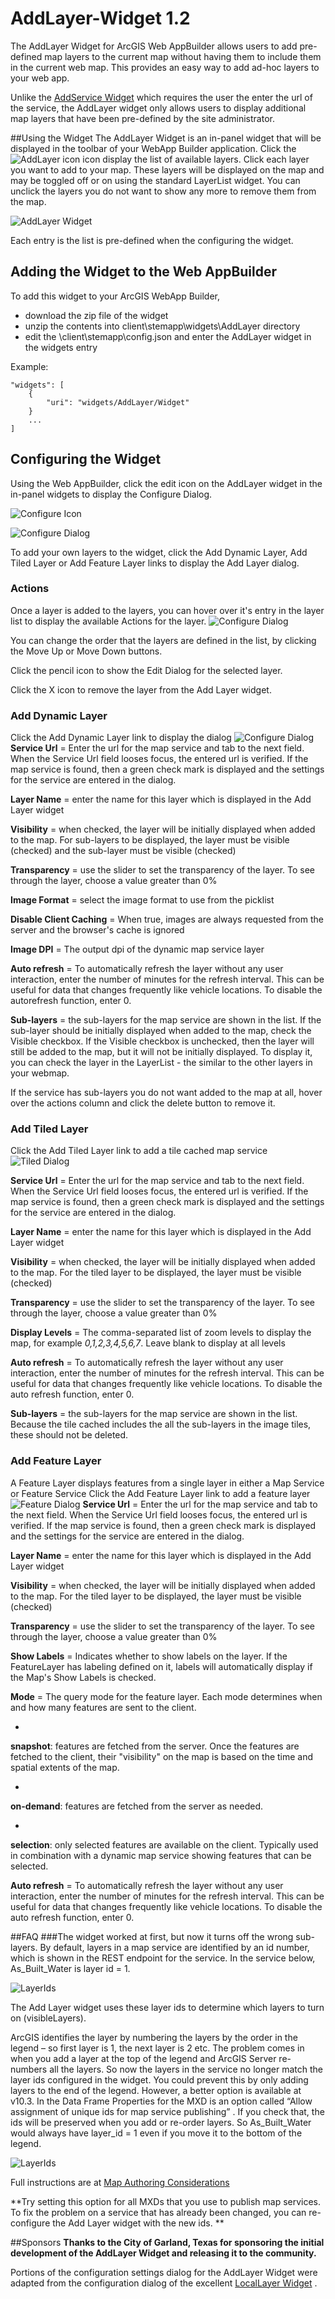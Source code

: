 # AddLayer-Widget 1.2
The AddLayer Widget for ArcGIS Web AppBuilder allows users to add pre-defined map layers to the current map without having them to include them in the current web map. This provides an easy way to add ad-hoc layers to your web app.

Unlike the [AddService Widget](https://geonet.esri.com/docs/DOC-6263 "AddService Widget") which requires the user the enter the url of the service, the AddLayer widget only allows users to display additional map layers that have been pre-defined by the site administrator.

##Using the Widget
The AddLayer Widget is an in-panel widget that will be displayed in the toolbar of your WebApp Builder application. Click the ![AddLayer icon](./help/AddLayerWidget-icon.png) icon display the list of available layers. Click each layer you want to add to your map. These layers will be displayed on the map and may be toggled off or on using the standard LayerList widget. You can unclick the layers you do not want to show any more to remove them from the map. 

![AddLayer Widget](./help/AddLayerWidget.png)

Each entry is the list is pre-defined when the configuring the widget.

## Adding the Widget to the Web AppBuilder
To add this widget to your ArcGIS WebApp Builder, 

* download the zip file of the widget
* unzip the contents into client\stemapp\widgets\AddLayer directory
* edit the \client\stemapp\config.json and enter the AddLayer widget in the widgets entry

Example:

	"widgets": [  
        {
            "uri": "widgets/AddLayer/Widget"
        }
    	...
    ]

## Configuring the Widget
Using the Web AppBuilder, click the edit icon on the AddLayer widget in the in-panel widgets to display the Configure Dialog.

![Configure Icon](./help/Configure-icon.png)



![Configure Dialog](./help/Configure1.png)

To add your own layers to the widget, click the Add Dynamic Layer, Add Tiled Layer or Add Feature Layer links to display the Add Layer dialog.  
### Actions
Once a layer is added to the layers, you can hover over it's entry in the layer list to display the available Actions for the layer.
![Configure Dialog](./help/ConfigureActions.png)

You can change the order that the layers are defined in the list, by clicking the Move Up or Move Down buttons. 

Click the pencil icon to show the Edit Dialog for the selected layer. 

Click the X icon to remove the layer from the Add Layer widget.

### Add Dynamic Layer
Click the Add Dynamic Layer link to display the dialog
![Configure Dialog](./help/AddDynamicLayer.png)
**Service Url** = Enter the url for the map service and tab to the next field. When the Service Url field looses focus, the entered url is verified. If the map service is found, then a green check mark is displayed and the settings for the service are entered in the dialog.

**Layer Name** = enter the name for this layer which is displayed in the Add Layer widget

**Visibility** = when checked, the layer will be initially displayed when added to the map. For sub-layers to be displayed, the layer must be visible (checked) and the sub-layer must be visible (checked)

**Transparency** = use the slider to set the transparency of the layer. To see through the layer, choose a value greater than 0%  

**Image Format** = select the image format to use from the picklist

**Disable Client Caching** = When true, images are always requested from the server and the browser's cache is ignored

**Image DPI** = The output dpi of the dynamic map service layer

**Auto refresh** = To automatically refresh the layer without any user interaction, enter the number of minutes for the refresh interval. This can be useful for data that changes frequently like vehicle locations. To disable the autorefresh function, enter 0.

**Sub-layers** = the sub-layers for the map service are shown in the list. If the sub-layer should be initially displayed when added to the map, check the Visible checkbox. If the Visible checkbox is unchecked, then the layer will still be added to the map, but it will not be initially displayed. To display it, you can check the layer in the LayerList - the similar to the other layers in your webmap. 

If the service has sub-layers you do not want added to the map at all, hover over the actions column and click the delete button to remove it.

### Add Tiled Layer
Click the Add Tiled Layer link to add a tile cached map service
![Tiled Dialog](./help/AddTiledLayer.png)

**Service Url** = Enter the url for the map service and tab to the next field. When the Service Url field looses focus, the entered url is verified. If the map service is found, then a green check mark is displayed and the settings for the service are entered in the dialog.

**Layer Name** = enter the name for this layer which is displayed in the Add Layer widget

**Visibility** = when checked, the layer will be initially displayed when added to the map. For the tiled layer to be displayed, the layer must be visible (checked)

**Transparency** = use the slider to set the transparency of the layer. To see through the layer, choose a value greater than 0% 

**Display Levels** = The comma-separated list of zoom levels to display the map, for example *0,1,2,3,4,5,6,7*. Leave blank to display at all levels

**Auto refresh** = To automatically refresh the layer without any user interaction, enter the number of minutes for the refresh interval. This can be useful for data that changes frequently like vehicle locations. To disable the auto refresh function, enter 0.

**Sub-layers** = the sub-layers for the map service are shown in the list. Because the tile cached includes the all the sub-layers in the image tiles, these should not be deleted.


### Add Feature Layer
A Feature Layer displays features from a single layer in either a Map Service or Feature Service
Click the Add Feature Layer link to add a feature layer
![Feature Dialog](./help/AddFeatureLayer.png)
**Service Url** = Enter the url for the map service and tab to the next field. When the Service Url field looses focus, the entered url is verified. If the map service is found, then a green check mark is displayed and the settings for the service are entered in the dialog.

**Layer Name** = enter the name for this layer which is displayed in the Add Layer widget

**Visibility** = when checked, the layer will be initially displayed when added to the map. For the tiled layer to be displayed, the layer must be visible (checked)

**Transparency** = use the slider to set the transparency of the layer. To see through the layer, choose a value greater than 0%

**Show Labels** = Indicates whether to show labels on the layer. If the FeatureLayer has labeling defined on it, labels will automatically display if the Map's Show Labels is checked. 

**Mode** = The query mode for the feature layer. Each mode determines when and how many features are sent to the client.

- 
**snapshot**: features are fetched from the server. Once the features are fetched to the client, their "visibility" on the map is based on the time and spatial extents of the map. 

-
**on-demand**: features are fetched from the server as needed.

-
**selection**: only selected features are available on the client. Typically used in combination with a dynamic map service showing features that can be selected.


**Auto refresh** = To automatically refresh the layer without any user interaction, enter the number of minutes for the refresh interval. This can be useful for data that changes frequently like vehicle locations. To disable the auto refresh function, enter 0.

##FAQ
###The widget worked at first, but now it turns off the wrong sub-layers.
By default, layers in a map service are identified by an id number, which is shown in the REST endpoint for the service. In the service below, 
As\_Built\_Water is layer id = 1.

![LayerIds](./help/LayerIds.png)

The Add Layer widget uses these layer ids to determine which layers to turn on (visibleLayers).

ArcGIS identifies the layer by numbering the layers by the order in the legend – so first layer is 1, the next layer is 2 etc. The problem comes in when you add a layer at the top of the legend and ArcGIS Server re-numbers all the layers. So now the layers in the service no longer match the layer ids configured in the widget. You could prevent this by only adding layers to the end of the legend. However, a better option is available at v10.3. In the Data Frame Properties for the MXD is an option called “Allow assignment of unique ids for map service publishing” . If you check that, the ids will be preserved when you add or re-order layers. So As\_Built\_Water would always have layer_id = 1 even if you move it to the bottom of the legend.

![LayerIds](./help/DataFrameProperties.png)

Full instructions are at [Map Authoring Considerations](http://server.arcgis.com/en/server/latest/publish-services/windows/map-authoring-considerations.htm#ESRI_SECTION1_4C54586DEB0445B4B97AF15856E546AB)

**Try setting this option for all MXDs that you use to publish map services. To fix the problem on a service that has already been changed, you can re-configure the Add Layer widget with the new ids. **


##Sponsors
**Thanks to the City of Garland, Texas for sponsoring the initial development of the AddLayer Widget and releasing it to the community.**

Portions of the configuration settings dialog for the AddLayer Widget were adapted from the configuration dialog of the excellent [LocalLayer Widget](https://github.com/cmndrbensisko/LocalLayer) .

